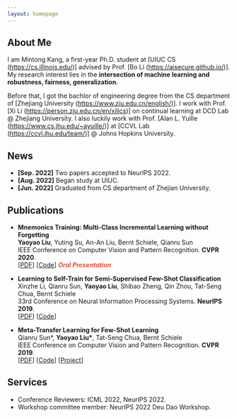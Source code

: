 ```yaml
---
layout: homepage
---
```


## About Me

I am Mintong Kang, a first-year Ph.D. student at [UIUC CS (https://cs.illinois.edu/)] advised by Prof. [Bo Li (https://aisecure.github.io/)].
My research interest lies in the **intersection of machine learning and robustness, fairness, generalization**.

Before that, I got the bachlor of engineering degree from the CS department of [Zhejiang University (https://www.zju.edu.cn/english/)]. 
I work with Prof. [Xi Li (https://person.zju.edu.cn/en/xilics)] on continual learning at DCD Lab @ Zhejiang University. I also luckily work with Prof. [Alan L. Yuille (https://www.cs.jhu.edu/~ayuille/)] at [CCVL Lab (https://ccvl.jhu.edu/team/)] @ Johns Hopkins University.

<!-- ## Research Interests

- **Computer Vision:** image recognition, image generation, video captioning
- **Machine Learning:** meta-learning, incremental learning, transfer learning -->

## News

- **[Sep. 2022]** Two papers accepted to NeurIPS 2022.
- **[Aug. 2022]** Began study at UIUC.
- **[Jun. 2022]** Graduated from CS department of Zhejian University.

## Publications

- **Mnemonics Training: Multi-Class Incremental Learning without Forgetting**
  <br>
  **Yaoyao Liu**, Yuting Su, An-An Liu, Bernt Schiele, Qianru Sun
  <br>
  IEEE Conference on Computer Vision and Pattern Recognition. **CVPR 2020**.
  <br>
  [[PDF](https://arxiv.org/pdf/2002.10211.pdf)] [[Code](https://github.com/yaoyao-liu/mnemonics)] <strong><i style="color:#e74d3c">Oral Presentation</i></strong>

- **Learning to Self-Train for Semi-Supervised Few-Shot Classification**
  <br>
  Xinzhe Li, Qianru Sun, **Yaoyao Liu**, Shibao Zheng, Qin Zhou, Tat-Seng Chua, Bernt Schiele
  <br>
  33rd Conference on Neural Information Processing Systems. **NeurIPS 2019**.
  <br>
  [[PDF](http://papers.nips.cc/paper/9216-learning-to-self-train-for-semi-supervised-few-shot-classification.pdf)] [[Code](https://github.com/xinzheli1217/learning-to-self-train)]

- **Meta-Transfer Learning for Few-Shot Learning**
  <br>
  Qianru Sun\*, **Yaoyao Liu\***, Tat-Seng Chua, Bernt Schiele
  <br>
  IEEE Conference on Computer Vision and Pattern Recognition. **CVPR 2019**.
  <br>
  [[PDF](http://openaccess.thecvf.com/content_CVPR_2019/papers/Sun_Meta-Transfer_Learning_for_Few-Shot_Learning_CVPR_2019_paper.pdf)] [[Code](https://github.com/yaoyao-liu/meta-transfer-learning)] [[Project](https://mtl.yyliu.net/)]

## Services

- Conference Reviewers: ICML 2022, NeurIPS 2022.
- Workshop committee member: NeurIPS 2022 Deu Dao Workshop.
